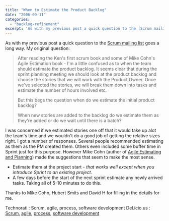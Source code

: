```yaml
---
title: "When to Estimate the Product Backlog"
date: "2006-09-11"
categories: 
  - "backlog-refinement"
excerpt: 'As with my previous post a quick question to the [Scrum mailing'
---
```


As with my previous post a quick question to the [Scrum mailing list](https://groups.yahoo.com/group/scrumdevelopment/) goes a long way. My original question:

> After reading the Ken's first scrum book and some of Mike Cohn's Agile Estimation book - I'm a little confused as to when the team should estimate the product backlog. It seems clear that during the sprint planning meeting we should look at the product backlog and choose the stories that we will work with the Product Owner. Once we've selected the stories, we will break them down into tasks and estimate the number of hours involved etc.
> 
> But this begs the question when do we estimate the initial product backlog?
> 
> When new stories are added to the backlog do we estimate them as they're added or do we wait until there is a batch?

I was concerned if we estimated stories one off that it would take up alot the team's time and we wouldn't do a good job of getting the relative sizes right. I got a number of responses. Several people recommended estimating as them as the PM created them. Others even included some buffer time in Sprint just for this purpose. However Mike Cohn (author of [Agile Estimating and Planning](https://www.amazon.com/Agile-Estimating-Planning-Robert-Martin/dp/0131479415/&tag=notesfromatoo-20)) made the suggestions that seem to make the most sense.

- Estimate them at the project start - _that works well except when you introduce Sprint to an existing project._
- A few days before the start of the next sprint estimate any newly arrived tasks. Taking all of 5-10 minutes to do this.

Thanks to Mike Cohn, Hubert Smits and David H for filling in the details for me.

Technorati : Scrum, agile, process, software development Del.icio.us : [Scrum](https://del.icio.us/tag/Scrum), [agile](https://del.icio.us/tag/agile), [process](https://del.icio.us/tag/process), [software development](https://del.icio.us/tag/software+development)
